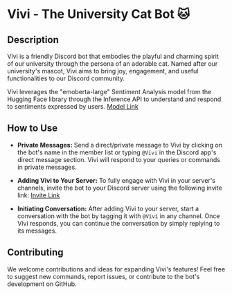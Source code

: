 # Vivi - The University Cat Bot 🐱


## Description
Vivi is a friendly Discord bot that embodies the playful and charming spirit of our university through the persona of an adorable cat. Named after our university's mascot, Vivi aims to bring joy, engagement, and useful functionalities to our Discord community.

Vivi leverages the "emoberta-large" Sentiment Analysis model from the Hugging Face library through the Inference API to understand and respond to sentiments expressed by users.
[Model Link](https://huggingface.co/tae898/emoberta-large?text=I+love+you)

## How to Use

- **Private Messages:** Send a direct/private message to Vivi by clicking on the bot's name in the member list or typing `@Vivi` in the Discord app's direct message section. Vivi will respond to your queries or commands in private messages.

- **Adding Vivi to Your Server:** To fully engage with Vivi in your server's channels, invite the bot to your Discord server using the following invite link: [Invite Link](https://discord.com/api/oauth2/authorize?client_id=1170028174449582221&permissions=534723951680&scope=bot)

- **Initiating Conversation:** After adding Vivi to your server, start a conversation with the bot by tagging it with `@Vivi` in any channel. Once Vivi responds, you can continue the conversation by simply replying to its messages.

## Contributing
We welcome contributions and ideas for expanding Vivi's features! Feel free to suggest new commands, report issues, or contribute to the bot's development on GitHub.



